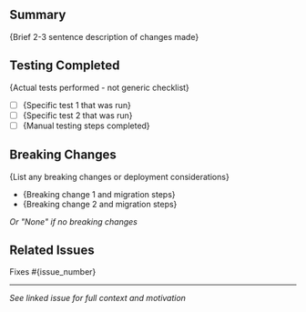 ## Summary

{Brief 2-3 sentence description of changes made}

## Testing Completed

{Actual tests performed - not generic checklist}

- [ ] {Specific test 1 that was run}
- [ ] {Specific test 2 that was run}
- [ ] {Manual testing steps completed}

## Breaking Changes

{List any breaking changes or deployment considerations}

- {Breaking change 1 and migration steps}
- {Breaking change 2 and migration steps}

_Or "None" if no breaking changes_

## Related Issues

Fixes #{issue_number}

---

_See linked issue for full context and motivation_

